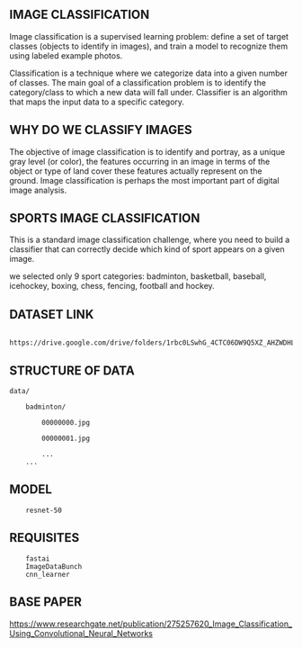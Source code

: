 ## IMAGE CLASSIFICATION

  Image classification is a supervised learning problem: define a set of target classes (objects to identify in images), and train a model to recognize them using labeled example photos.
		
Classification is a technique where we categorize data into a given number of classes. The main goal of a classification problem is to identify the category/class to which a new data will fall under. Classifier is an algorithm that maps the input data to a specific category.
	 	 
## WHY DO WE CLASSIFY IMAGES
	
The objective of image classification is to identify and portray, as a unique gray level (or color), the features occurring in an image in terms of the object or type of land cover these features actually represent on the ground. Image classification is perhaps the most important part of digital image analysis.

## SPORTS IMAGE CLASSIFICATION
		
		
This is a standard image classification challenge, where you need to build a classifier that can correctly decide which kind of sport appears on a given image.
		
we selected only 9 sport categories: badminton, basketball, baseball, icehockey, boxing, chess, fencing, football and hockey.

## DATASET LINK

          	https://drive.google.com/drive/folders/1rbc0LSwhG_4CTC06DW9Q5XZ_AHZWDHLl
	  
## STRUCTURE OF DATA

	data/

		badminton/
	
			00000000.jpg
			
			00000001.jpg
			
			...
		...
		
## MODEL

	  	resnet-50
      
## REQUISITES
      
      	fastai
      	ImageDataBunch
      	cnn_learner
     
## BASE PAPER

https://www.researchgate.net/publication/275257620_Image_Classification_Using_Convolutional_Neural_Networks
